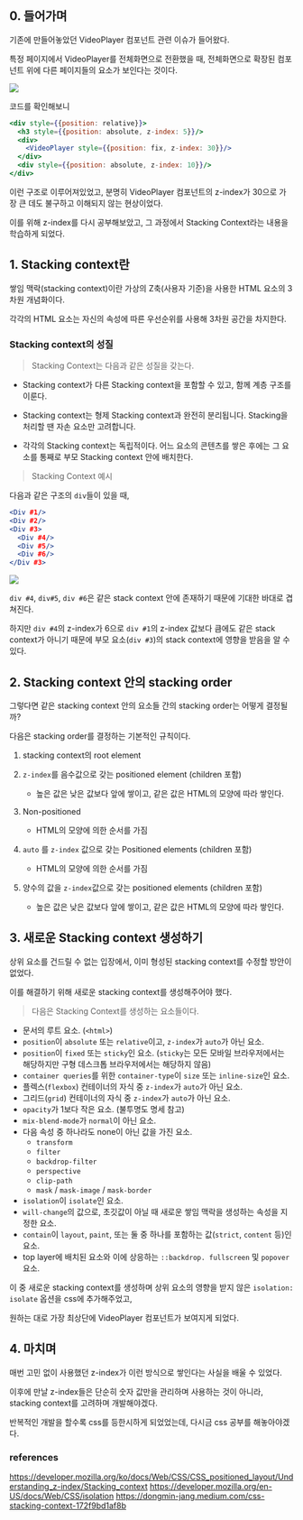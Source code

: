 ## 0. 들어가며

기존에 만들어놓았던 VideoPlayer 컴포넌트 관련 이슈가 들어왔다.

특정 페이지에서 VideoPlayer를 전체화면으로 전환했을 때, 전체화면으로 확장된 컴포넌트 위에 다른 페이지들의 요소가 보인다는 것이다.

![](https://velog.velcdn.com/images/hayou/post/194ddd6e-c4b2-45dc-81b8-a655ecde8a95/image.png)

코드를 확인해보니

```jsx
<div style={{position: relative}}>
  <h3 style={{position: absolute, z-index: 5}}/>
  <div>
    <VideoPlayer style={{position: fix, z-index: 30}}/>
  </div>
  <div style={{position: absolute, z-index: 10}}/>
</div>
```

이런 구조로 이루어져있었고, 분명히 VideoPlayer 컴포넌트의 z-index가 30으로 가장 큰 데도 불구하고 이해되지 않는 현상이었다.

이를 위해 z-index를 다시 공부해보았고, 그 과정에서 Stacking Context라는 내용을 학습하게 되었다.

## 1. Stacking context란

쌓임 맥락(stacking context)이란 가상의 Z축(사용자 기준)을 사용한 HTML 요소의 3차원 개념화이다.

각각의 HTML 요소는 자신의 속성에 따른 우선순위를 사용해 3차원 공간을 차지한다.

### Stacking context의 성질

> Stacking Context는 다음과 같은 성질을 갖는다.

- Stacking context가 다른 Stacking context을 포함할 수 있고, 함께 계층 구조를 이룬다.

- Stacking context는 형제 Stacking context과 완전히 분리됩니다. Stacking을 처리할 땐 자손 요소만 고려합니다.

- 각각의 Stacking context는 독립적이다. 어느 요소의 콘텐츠를 쌓은 후에는 그 요소를 통째로 부모 Stacking context 안에 배치한다.

> Stacking Context 예시

다음과 같은 구조의 `div`들이 있을 때,

```jsx
<Div #1/>
<Div #2/>
<Div #3>
  <Div #4/>
  <Div #5/>
  <Div #6/>
</Div #3>
```

![](https://velog.velcdn.com/images/hayou/post/5ca1e3ff-8c7b-4f96-bd50-ee9e1920f8d4/image.png)

`div #4`, `div#5`, `div #6`은 같은 stack context 안에 존재하기 때문에 기대한 바대로 겹쳐진다.

하지만 `div #4`의 z-index가 6으로 `div #1`의 z-index 값보다 큼에도 같은 stack context가 아니기 때문에 부모 요소(`div #3`)의 stack context에 영향을 받음을 알 수 있다.

## 2. Stacking context 안의 stacking order

그렇다면 같은 stacking context 안의 요소들 간의 stacking order는 어떻게 결정될까?

다음은 stacking order를 결정하는 기본적인 규칙이다.

1. stacking context의 root element

2. `z-index`를 음수값으로 갖는 positioned element (children 포함)

   - 높은 값은 낮은 값보다 앞에 쌓이고, 같은 값은 HTML의 모양에 따라 쌓인다.

3. Non-positioned

   - HTML의 모양에 의한 순서를 가짐

4. `auto` 를 `z-index` 값으로 갖는 Positioned elements (children 포함)

   - HTML의 모양에 의한 순서를 가짐

5. 양수의 값을 `z-index`값으로 갖는 positioned elements (children 포함)

   - 높은 값은 낮은 값보다 앞에 쌓이고, 같은 값은 HTML의 모양에 따라 쌓인다.

## 3. 새로운 Stacking context 생성하기

상위 요소를 건드릴 수 없는 입장에서, 이미 형성된 stacking context를 수정할 방안이 없었다.

이를 해결하기 위해 새로운 stacking context를 생성해주어야 했다.

> 다음은 Stacking Context를 생성하는 요소들이다.

- 문서의 루트 요소. (`<html>`)
- `position`이 `absolute` 또는 `relative`이고, `z-index`가 `auto`가 아닌 요소.
- `position`이 `fixed` 또는 `sticky`인 요소. (`sticky`는 모든 모바일 브라우저에서는 해당하지만 구형 데스크톱 브라우저에서는 해당하지 않음)
- `container queries`를 위한 `container-type`이 `size` 또는 `inline-size`인 요소.
- 플렉스(`flexbox`) 컨테이너의 자식 중 `z-index`가 `auto`가 아닌 요소.
- 그리드(`grid`) 컨테이너의 자식 중 `z-index`가 `auto`가 아닌 요소.
- `opacity`가 1보다 작은 요소. (불투명도 명세 참고)
- `mix-blend-mode`가 `normal`이 아닌 요소.
- 다음 속성 중 하나라도 none이 아닌 값을 가진 요소.
  - `transform`
  - `filter`
  - `backdrop-filter`
  - `perspective`
  - `clip-path`
  - `mask` / `mask-image` / `mask-border`
- `isolation`이 `isolate`인 요소.
- `will-change`의 값으로, 초깃값이 아닐 때 새로운 쌓임 맥락을 생성하는 속성을 지정한 요소.
- `contain`이 `layout`, `paint`, 또는 둘 중 하나를 포함하는 값(`strict`, `content` 등)인 요소.
- top layer에 배치된 요소와 이에 상응하는 `::backdrop. fullscreen` 및 `popover` 요소.

이 중 새로운 stacking context를 생성하며 상위 요소의 영향을 받지 않은 `isolation: isolate` 옵션을 css에 추가해주었고,

원하는 대로 가장 최상단에 VideoPlayer 컴포넌트가 보여지게 되었다.

## 4. 마치며

매번 고민 없이 사용했던 z-index가 이런 방식으로 쌓인다는 사실을 배울 수 있었다.

이후에 만날 z-index들은 단순히 숫자 값만을 관리하며 사용하는 것이 아니라, stacking context를 고려하며 개발해야겠다.

반복적인 개발을 할수록 css를 등한시하게 되었었는데, 다시금 css 공부를 해놓아야겠다.

### references

https://developer.mozilla.org/ko/docs/Web/CSS/CSS_positioned_layout/Understanding_z-index/Stacking_context
https://developer.mozilla.org/en-US/docs/Web/CSS/isolation
https://dongmin-jang.medium.com/css-stacking-context-172f9bd1af8b
